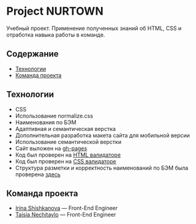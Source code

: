 # Project NURTOWN
Учебный проект. Применение полученных знаний об HTML, CSS и отработка навыка работы в команде.

## Содержание
- [Технологии](#технологии)
- [Команда проекта](#команда-проекта)

## Технологии
- CSS
- Использование normalize.css
- Наименования по БЭМ
- Адаптивная и семантическая верстка
- Дополнительная разработка макета сайта для мобильной версии
- Использование семантической верстки
- Сайт выложен на [gh-pages](https://anapav45514.github.io/project/)
- Код был проверен на [HTML валидаторе](https://validator.w3.org/)
- Код был проверен на [CSS валидаторе](https://jigsaw.w3.org/css-validator/#validate_by_input)
- Структура разметки и корректность наименований по БЭМ была проверена [здесь](https://yoksel.github.io/html-tree/)

## Команда проекта

- [Irina Shishkanova](https://github.com/lobkisira) — Front-End Engineer
- [Taisia Nechitaylo](https://github.com/TaisNch) — Front-End Engineer

